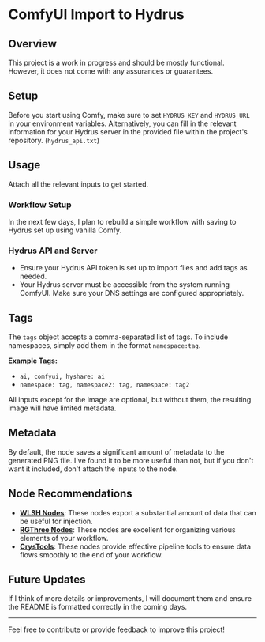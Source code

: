 # ComfyUI Import to Hydrus

## Overview

This project is a work in progress and should be mostly functional. However, it does not come with any assurances or guarantees.

## Setup

Before you start using Comfy, make sure to set `HYDRUS_KEY` and `HYDRUS_URL` in your environment variables. Alternatively, you can fill in the relevant information for your Hydrus server in the provided file within the project's repository. (`hydrus_api.txt`)

## Usage

Attach all the relevant inputs to get started.

### Workflow Setup

In the next few days, I plan to rebuild a simple workflow with saving to Hydrus set up using vanilla Comfy.

### Hydrus API and Server

- Ensure your Hydrus API token is set up to import files and add tags as needed.
- Your Hydrus server must be accessible from the system running ComfyUI. Make sure your DNS settings are configured appropriately.

## Tags

The `tags` object accepts a comma-separated list of tags. To include namespaces, simply add them in the format `namespace:tag`.

**Example Tags:**
- `ai, comfyui, hyshare: ai`
- `namespace: tag, namespace2: tag, namespace: tag2`

All inputs except for the image are optional, but without them, the resulting image will have limited metadata.

## Metadata

By default, the node saves a significant amount of metadata to the generated PNG file. I've found it to be more useful than not, but if you don't want it included, don't attach the inputs to the node.

## Node Recommendations

- **[WLSH Nodes](https://github.com/wallish77/wlsh_nodes)**: These nodes export a substantial amount of data that can be useful for injection.
- **[RGThree Nodes](https://github.com/rgthree/rgthree-comfy)**: These nodes are excellent for organizing various elements of your workflow.
- **[CrysTools](https://github.com/crystian/ComfyUI-Crystools)**: These nodes provide effective pipeline tools to ensure data flows smoothly to the end of your workflow.


## Future Updates

If I think of more details or improvements, I will document them and ensure the README is formatted correctly in the coming days.

---

Feel free to contribute or provide feedback to improve this project!
